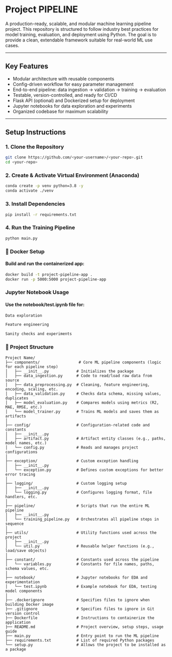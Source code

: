 #  Project PIPELINE

A production-ready, scalable, and modular machine learning pipeline project. This repository is structured to follow industry best practices for model training, evaluation, and deployment using Python. The goal is to provide a clean, extendable framework suitable for real-world ML use cases.

---

##  Key Features

-  Modular architecture with reusable components
-  Config-driven workflow for easy parameter management
-  End-to-end pipeline: data ingestion → validation → training → evaluation
-  Testable, version-controlled, and ready for CI/CD
-  Flask API (optional) and Dockerized setup for deployment
-  Jupyter notebooks for data exploration and experiments
-  Organized codebase for maximum scalability

---

##  Setup Instructions

### 1. Clone the Repository

```bash
git clone https://github.com/<your-username>/<your-repo>.git
cd <your-repo>
```

### 2. Create & Activate Virtual Environment (Anaconda)

```bash
conda create -p venv python=3.8 -y
conda activate ./venv
```

### 3. Install Dependencies

```bash
pip install -r requirements.txt
```

### 4. Run the Training Pipeline

```bash
python main.py
```
### 🐳 Docker Setup 
#### Build and run the containerized app:
```bash
docker build -t project-pipeline-app .
docker run -p 5000:5000 project-pipeline-app
```
### Jupyter Notebook Usage
#### Use the notebook/test.ipynb file for:

```bash
Data exploration

Feature engineering

Sanity checks and experiments
```

### 📁 Project Structure

~~~~ 
Project Name/
├── components/                 # Core ML pipeline components (logic for each pipeline step)
│   ├── __init__.py            # Initializes the package
│   ├── data_ingestion.py      # Code to read/load raw data from source
│   ├── data_preprocessing.py  # Cleaning, feature engineering, encoding, scaling, etc.
│   ├── data_validation.py     # Checks data schema, missing values, duplicates
│   ├── model_evaluation.py    # Compares models using metrics (R2, MAE, RMSE, etc.)
│   └── model_trainer.py       # Trains ML models and saves them as artifacts
│
├── config/                    # Configuration-related code and constants
│   ├── __init__.py
│   ├── artifact.py            # Artifact entity classes (e.g., paths, model names, etc.)
│   └── config.py              # Reads and manages project configurations
│
├── exception/                 # Custom exception handling
│   ├── __init__.py
│   └── exception.py           # Defines custom exceptions for better error tracing
│
├── logging/                   # Custom logging setup
│   ├── __init__.py
│   └── logging.py             # Configures logging format, file handlers, etc.
│
├── pipeline/                  # Scripts that run the entire ML pipeline
│   ├── __init__.py
│   └── training_pipeline.py   # Orchestrates all pipeline steps in sequence
│
├── utils/                     # Utility functions used across the project
│   ├── __init__.py
│   └── util.py                # Reusable helper functions (e.g., load/save objects)
│
├── constant/                  # Constants used across the pipeline
│   └── variables.py           # Constants for file names, paths, schema values, etc.
│
├── notebook/                  # Jupyter notebooks for EDA and experimentation
│   └── test.ipynb             # Example notebook for EDA, testing model components
│
├── .dockerignore              # Specifies files to ignore when building Docker image
├── .gitignore                 # Specifies files to ignore in Git version control
├── Dockerfile                 # Instructions to containerize the application
├── README.md                  # Project overview, setup steps, usage guide
├── main.py                    # Entry point to run the ML pipeline
├── requirements.txt           # List of required Python packages
└── setup.py                   # Allows the project to be installed as a package

